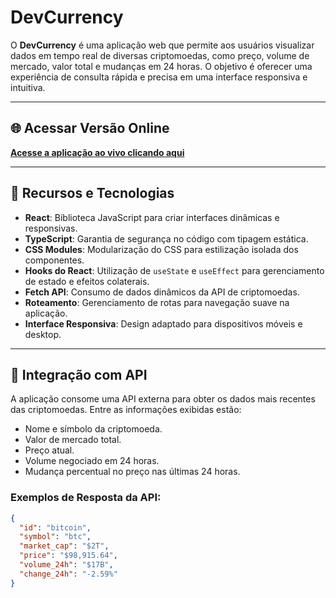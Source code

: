 # DevCurrency

O **DevCurrency** é uma aplicação web que permite aos usuários visualizar dados em tempo real de diversas criptomoedas, como preço, volume de mercado, valor total e mudanças em 24 horas. O objetivo é oferecer uma experiência de consulta rápida e precisa em uma interface responsiva e intuitiva.

---

## 🌐 Acessar Versão Online

**[Acesse a aplicação ao vivo clicando aqui](https://seu-link-deploy.com)**

---

## 🚀 Recursos e Tecnologias

- **React**: Biblioteca JavaScript para criar interfaces dinâmicas e responsivas.
- **TypeScript**: Garantia de segurança no código com tipagem estática.
- **CSS Modules**: Modularização do CSS para estilização isolada dos componentes.
- **Hooks do React**: Utilização de `useState` e `useEffect` para gerenciamento de estado e efeitos colaterais.
- **Fetch API**: Consumo de dados dinâmicos da API de criptomoedas.
- **Roteamento**: Gerenciamento de rotas para navegação suave na aplicação.
- **Interface Responsiva**: Design adaptado para dispositivos móveis e desktop.

---

## 🔗 Integração com API

A aplicação consome uma API externa para obter os dados mais recentes das criptomoedas. Entre as informações exibidas estão:

- Nome e símbolo da criptomoeda.
- Valor de mercado total.
- Preço atual.
- Volume negociado em 24 horas.
- Mudança percentual no preço nas últimas 24 horas.

### Exemplos de Resposta da API:

```json
{
  "id": "bitcoin",
  "symbol": "btc",
  "market_cap": "$2T",
  "price": "$98,915.64",
  "volume_24h": "$17B",
  "change_24h": "-2.59%"
}
